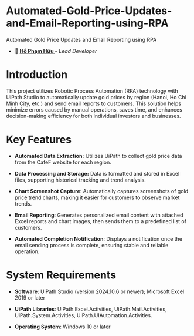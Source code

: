 # Automated-Gold-Price-Updates-and-Email-Reporting-using-RPA
Automated Gold Price Updates and Email Reporting using RPA
- 🚀 **[Hồ Phạm Hữu ](https://github.com/HoPhamHuu11103)** - *Lead Developer*

# Introduction
This project utilizes Robotic Process Automation (RPA) technology with UiPath Studio to automatically update gold prices by region (Hanoi, Ho Chi Minh City, etc.) and send email reports to customers. This solution helps minimize errors caused by manual operations, saves time, and enhances decision-making efficiency for both individual investors and businesses.

# Key Features
- **Automated Data Extraction:** Utilizes UiPath to collect gold price data from the CafeF website for each region.

- **Data Processing and Storage:** Data is formatted and stored in Excel files, supporting historical tracking and trend analysis.

- **Chart Screenshot Capture**: Automatically captures screenshots of gold price trend charts, making it easier for customers to observe market trends.

- **Email Reporting**: Generates personalized email content with attached Excel reports and chart images, then sends them to a predefined list of customers.

- **Automated Completion Notification**: Displays a notification once the email sending process is complete, ensuring stable and reliable operation.

# System Requirements
- **Software**: UiPath Studio (version 2024.10.6 or newer); Microsoft Excel 2019 or later

- **UiPath Libraries**: UiPath.Excel.Activities, UiPath.Mail.Activities, UiPath.System.Activities, UiPath.UIAutomation.Activities.

- **Operating System**: Windows 10 or later
